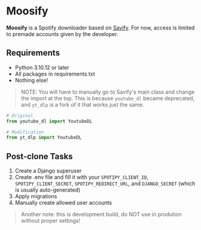 # Moosify

**Moosify** is a Spotify downloader based on [Savify](https://github.com/LaurenceRawlings/savify). For now, access is limited to premade accounts given by the developer.

## Requirements

* Python 3.10.12 or later
* All packages in requirements.txt
* Nothing else!

> NOTE: You will have to manually go to Savify's main class and change the import at the top. This is because `youtube_dl` became deprecated, and `yt_dlp` is a fork of it that works just the same.

```python
# Original
from youtube_dl import YoutubeDL

# Modification
from yt_dlp import YoutubeDL
```

## Post-clone Tasks

1. Create a Django superuser
2. Create .env file and fill it with your `SPOTIPY_CLIENT_ID`, `SPOTIPY_CLIENT_SECRET`, `SPOTIPY_REDIRECT_URL`, and `DJANGO_SECRET` (which is usually auto-generated)
3. Apply migrations
4. Manually create allowed user accounts

> Another note: this is development build, do NOT use in prodution without proper settings!
